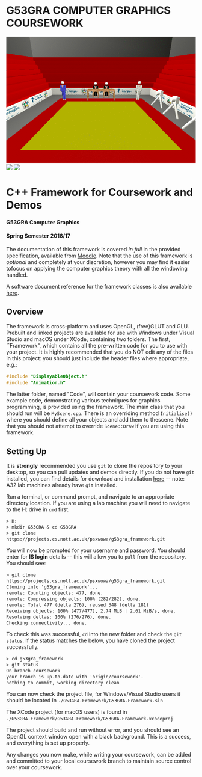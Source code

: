 # G53GRA COMPUTER GRAPHICS COURSEWORK
![](Writeup/normal.gif)
![](Writeup/ThirdPerson.gif)
![](Writeup/FirstPerson.gif)

# C++ Framework for Coursework and Demos
#### G53GRA Computer Graphics
#### Spring Semester 2016/17

The documentation of this framework is covered _in full_ in the provided
specification, available from
[Moodle](http://moodle.nottingham.ac.uk/mod/resource/view.php?id=2404290). Note
that the use of this framework is _optional_ and completely at your discretion,
however you may find it easier tofocus on applying the computer graphics theory
with all the windowing handled.

A software document reference for the framework classes is also available
[here](http://www.cs.nott.ac.uk/~psxwowa/framework/documentation).

## Overview
The framework is cross-platform and uses OpenGL, (free)GLUT and GLU. Prebuilt
and linked projects are available for use with Windows under Visual Studio and 
macOS under XCode, containing two folders. The first, ``Framework", which 
contains all the pre-written code for you to use with your project. It is highly
recommended that you do NOT edit any of the files in this project: you should
just include the header files where appropriate, e.g.:

```c++
#include "DisplayableObject.h"
#include "Animation.h"
```
The latter folder, named "Code", will contain your coursework code. Some example
code, demonstrating various techniques for graphics programming, is provided
using the framework. The main class that you should run will be `MyScene.cpp`.
There is an overriding method `Initialise()` where you should define all your
objects and add them to thescene. Note that you should not attempt to override
`Scene::Draw` if you are using this framework.

## Setting Up
It is **__strongly__** recommended you use `git` to clone the
repository to your desktop, so you can pull updates and demos directly. If you
do not have `git` installed, you can find details for download and
installation [here](https://git-scm.com/downloads) -- note: A32 lab
machines already have `git` installed.

Run a terminal, or command prompt, and navigate to an appropriate directory
location. If you are using a lab machine you will need to navigate to the H:
drive in `cmd` first.

```
> H:
> mkdir G53GRA & cd G53GRA
> git clone https://projects.cs.nott.ac.uk/psxwowa/g53gra_framework.git
```
You will now be prompted for your username and password. You should enter for
__IS login__ details -- this will allow you to `pull` from the repository. You
should see:
```
> git clone 
https://projects.cs.nott.ac.uk/psxwowa/g53gra_framework.git
Cloning into 'g53gra_framework'...
remote: Counting objects: 477, done.
remote: Compressing objects: 100% (282/282), done.
remote: Total 477 (delta 276), reused 348 (delta 181)
Receiving objects: 100% (477/477), 2.74 MiB | 2.61 MiB/s, done.
Resolving deltas: 100% (276/276), done.
Checking connectivity... done.
```
To check this was successful, `cd` into the new folder and check the `git
status`. If the status matches the below, you have cloned the project
successfully.

```
> cd g53gra_framework
> git status
On branch coursework
your branch is up-to-date with 'origin/coursework'.
nothing to commit, working directory clean
```

You can now check the project file, for Windows/Visual Studio users it should be
located in `./G53GRA.Framework/G53GRA.Framework.sln`

The XCode project (for macOS users) is found in 
`./G53GRA.Framework/G53GRA.Framework/G53GRA.Framework.xcodeproj`

The project should build and run without error, and you should see an OpenGL
context window open with a black background. This is a success, and everything
is set up properly.

Any changes you now make, while writing your coursework, can be added and
committed to your local coursework branch to maintain source control over your
coursework. 